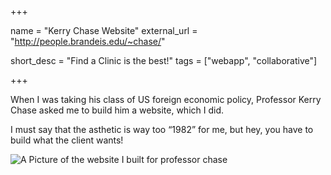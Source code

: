+++

name = "Kerry Chase Website"
external_url = "http://people.brandeis.edu/~chase/"

short_desc = "Find a Clinic is the best!"
tags = ["webapp", "collaborative"]

+++

When I was taking his class of US foreign economic policy, Professor Kerry Chase asked me to build him a website, which I did. 

I must say that the asthetic is way too “1982” for me, but hey, you have to build what the client wants!

![A Picture of the website I built for professor chase](../img/chase.png)
